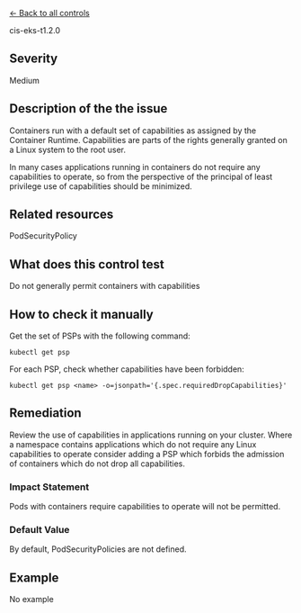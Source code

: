 [← Back to all controls](index.md)


cis-eks-t1.2.0

## Severity

Medium

## Description of the the issue

Containers run with a default set of capabilities as assigned by the Container Runtime. Capabilities are parts of the rights generally granted on a Linux system to the root user.

 In many cases applications running in containers do not require any capabilities to operate, so from the perspective of the principal of least privilege use of capabilities should be minimized.

## Related resources

PodSecurityPolicy

## What does this control test

Do not generally permit containers with capabilities

## How to check it manually

Get the set of PSPs with the following command:

```
kubectl get psp

```

 For each PSP, check whether capabilities have been forbidden:

```
kubectl get psp <name> -o=jsonpath='{.spec.requiredDropCapabilities}'

```

## Remediation

Review the use of capabilities in applications running on your cluster. Where a namespace contains applications which do not require any Linux capabilities to operate consider adding a PSP which forbids the admission of containers which do not drop all capabilities.

### Impact Statement

Pods with containers require capabilities to operate will not be permitted.

### Default Value

By default, PodSecurityPolicies are not defined.

## Example

No example

